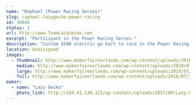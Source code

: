 ```yaml
---
name: "Raphael (Power Racing Series)"
slug: raphael-lazygecko-power-racing
id: 38944
status: 1
url: http://www.TeamLazyGecko.com
excerpt: "Participant in the Power Racing Series."
description: "Custom $500 electric go kart to race in the Power Racing Series."
location: Unassigned
images:
  - thumbnail: http://www.makerfaireorlando.com/wp-content/uploads/2018/07/33922686_1427950240683158_6518636559955132416_o.jpg
    medium: http://www.makerfaireorlando.com/wp-content/uploads/2018/07/33922686_1427950240683158_6518636559955132416_o.jpg
    large: http://www.makerfaireorlando.com/wp-content/uploads/2018/07/33922686_1427950240683158_6518636559955132416_o.jpg
    full: http://www.makerfaireorlando.com/wp-content/uploads/2018/07/33922686_1427950240683158_6518636559955132416_o.jpg
maker:
  - name: "Lazy Gecko"
    photo_link: http://104.41.139.123/wp-content/uploads/2017/08/Lazy-Gecko-Solid-Vintage7.7-799x1024.png
---
```

